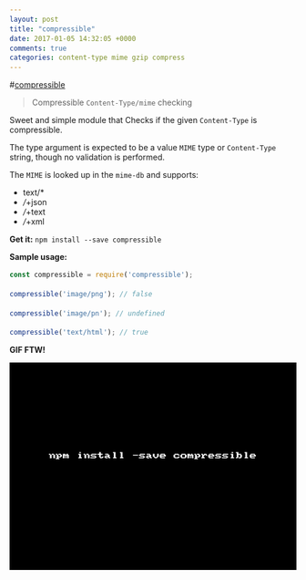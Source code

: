 ```yaml
---
layout: post
title: "compressible"
date: 2017-01-05 14:32:05 +0000
comments: true
categories: content-type mime gzip compress
---
```


#[compressible](https://www.npmjs.com/package/compressible)
> Compressible `Content-Type/mime` checking

Sweet and simple module that Checks if the given `Content-Type` is compressible. 

The type argument is expected to be a value `MIME` type or `Content-Type` string, though no validation is performed.

The `MIME` is looked up in the `mime-db` and supports:

* text/*
* */*+json
* */*+text
* */*+xml

__Get it:__ `npm install --save compressible` 


__Sample usage:__


```js
const compressible = require('compressible');

compressible('image/png'); // false

compressible('image/pn'); // undefined

compressible('text/html'); // true
```

__GIF FTW!__

![compressible](/images/compressible/compressible.gif)

